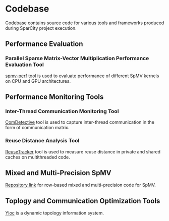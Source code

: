 # Codebase

Codebase contains source code for various tools and frameworks produced during SparCity project execution.

## Performance Evaluation

### Parallel Sparse Matrix-Vector Multiplication Performance Evaluation Tool

[spmv-perf](spmv-perf) tool is used to evaluate performance of different SpMV kernels on CPU and GPU architectures.  

## Performance Monitoring Tools

### Inter-Thread Communication Monitoring Tool

[ComDetective](https://github.com/ParCoreLab/hpctoolkit) tool is used to capture inter-thread communication in the form of communication matrix.  

### Reuse Distance Analysis Tool

[ReuseTracker](https://github.com/ParCoreLab/ReuseTracker) tool is used to measure reuse distance in private and shared caches on multithreaded code.

## Mixed and Multi-Precision SpMV

[Repository link](https://github.com/ParCoreLab/mixed-and-multi-spmv) for row-based mixed and multi-precision code for SpMV. 

## Toplogy and Communication Optimization Tools

[Yloc](https://github.com/sparcityeu/yloc) is a dynamic topology information system.

